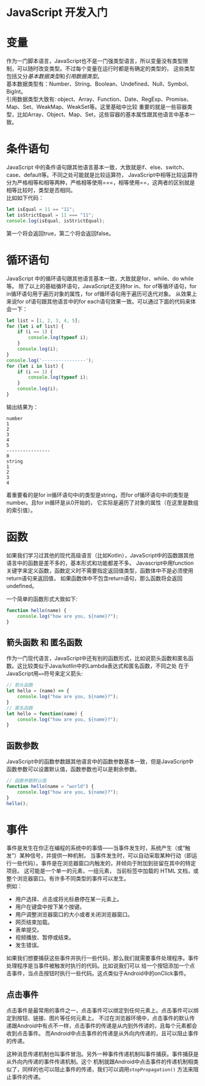 # JavaScript 开发入门

# 变量
作为一门脚本语言，JavaScript也不是一门强类型语言，所以变量没有类型限制，可以随时改变类型。不过每个变量在运行时都是有确定的类型的，
这些类型包括又分*基本数据类型*和*引用数据类型*。      
基本数据类型有：Number、String、Boolean、Undefined、Null、Symbol、BigInt。  
引用数据类型大致有: object、Array、Function、Date、RegExp、Promise、Map、Set、WeakMap、WeakSet等。这里基础中比较
重要的就是一些容器类型，比如Array、Object、Map、Set，这些容器的基本属性跟其他语言中基本一致。

# 条件语句
JavaScript 中的条件语句跟其他语言基本一致，大致就是if、else、switch、case、default等。不同之处可能就是比较运算符，
JavaScript中相等比较运算符分为严格相等和相等两种，严格相等使用===，相等使用==，这两者的区别就是相等比较时，类型是否相同。    
比如如下代码：
```javascript
let isEqual = 11 == "11";
let isStrictEqual = 11 === "11";
console.log(isEqual, isStrictEqual);
```
第一个将会返回true，第二个将会返回false。
# 循环语句
JavaScript 中的循环语句跟其他语言基本一致，大致就是for、while、do while等。
除了以上的基础循环语句，JavaScript还支持for in、for of等循环语句，for in循环语句用于遍历对象的属性，for of循环语句用于遍历可迭代对象。
从效果上来说for of语句跟其他语言中的for each语句效果一致。可以通过下面的代码来体会一下：
```javascript
let list = [1, 2, 3, 4, 5];
for (let i of list) {
    if (i == 1) {
        console.log(typeof i);
    }
    console.log(i);
}
console.log('----------------');
for (let i in list) {
    if (i == 1) {
        console.log(typeof i);
    }
    console.log(i);
}
```
输出结果为：
```
number
1
2
3
4
5
----------------
0
string
1
2
3
4
```
着重要看的是for in循环语句中i的类型是string，而for of循环语句中i的类型是number。且for in循环是从0开始的，
它实际是遍历了对象的属性（在这里是数组的索引值）。

# 函数
如果我们学习过其他的现代高级语言（比如Kotlin），JavaScript中的函数跟其他语言中的函数是差不多的，基本形式和功能都差不多。
Javascript中用function关键字来定义函数，函数定义时不需要指定返回值类型，函数体中不是必须使用return语句来返回值，
如果函数体中不包含return语句，那么函数将会返回undefined。   

一个简单的函数形式大致如下:
```javascript
function hello(name) {
    console.log("how are you, ${name}?");
}
```
## 箭头函数 和 匿名函数
作为一门现代语言，JavaScript中还有别的函数形式，比如说箭头函数和匿名函数。这比较类似于Java/kotlin中的Lambda表达式和匿名函数，不同之处
在于JavaScript用`=>`符号来定义箭头:
```javascript
// 箭头函数
let hello = (name) => {
    console.log("how are you, ${name}?");
}
// 匿名函数
let hello = function(name) {
    console.log("how are you, ${name}?");
}
```
## 函数参数
JavaScript中的函数参数跟其他语言中的函数参数基本一致，但是JavaScript中函数参数可以设置默认值，函数参数也可以是剩余参数。
```javascript
// 函数参数默认值
function hello(name = "world") {
    console.log("how are you, ${name}?");
}
hello();
```
# 事件
事件是发生在你正在编程的系统中的事情——当事件发生时，系统产生（或“触发”）某种信号，并提供一种机制，
当事件发生时，可以自动采取某种行动（即运行一些代码）。事件是在浏览器窗口内触发的，并倾向于附加到驻留在其中的特定项目。
这可能是一个单一的元素，一组元素， 当前标签中加载的 HTML 文档，或整个浏览器窗口。有许多不同类型的事件可以发生。        
例如：    
* 用户选择、点击或将光标悬停在某一元素上。
* 用户在键盘中按下某个按键。
* 用户调整浏览器窗口的大小或者关闭浏览器窗口。
* 网页结束加载。
* 表单提交。
* 视频播放、暂停或结束。
* 发生错误。

如果我们想要捕获这些事件并执行一些代码，那么我们就需要事件处理程序。事件处理程序是当事件被触发时执行的代码。比如说我们可以
给一个按钮添加一个点击事件，当点击按钮时执行一些代码。这点类似于Android中的onClick事件。

## 点击事件
点击事件是最常用的事件之一，点击事件可以绑定到任何元素上。点击事件可以绑定到按钮、链接、图片等任何元素上。
不过在浏览器环境中，点击事件的默认传递跟Android中有点不一样，点击事件的传递是从内到外传递的，且每个元素都会收到点击事件。 
而Android中点击事件的传递是从外向内传递的，且可以阻止事件的传递。        

这种消息传递机制也叫事件冒泡。另外一种事件传递机制叫事件捕获。事件捕获是从外向内传递的事件传递机制。这个
机制就跟Android中点击事件的传递机制相类似了，同样的也可以阻止事件的传递，我们可以调用`stopPropagation()`
方法来阻止事件的传递。